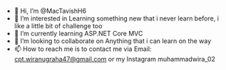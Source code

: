 - 👋 Hi, I’m @MacTavishH6
- 👀 I’m interested in Learning something new that i never learn before, i like a little bit of challenge too
- 🌱 I’m currently learning ASP.NET Core MVC
- 💞️ I’m looking to collaborate on Anything that i can learn on the way
- 📫 How to reach me is to contact me via Email: cpt.wiranugraha47@gmail.com or my Instagram muhammadwira_02

<!---
MacTavishH6/MacTavishH6 is a ✨ special ✨ repository because its `README.md` (this file) appears on your GitHub profile.
You can click the Preview link to take a look at your changes.
--->
